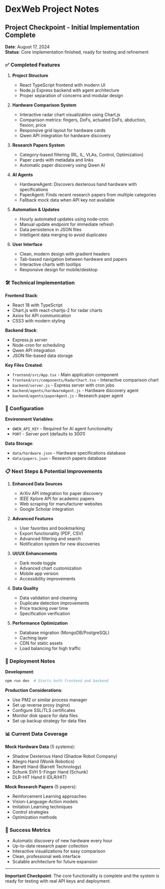 # DexWeb Project Notes

## Project Checkpoint - Initial Implementation Complete

**Date**: August 17, 2024  
**Status**: Core implementation finished, ready for testing and refinement

### ✅ Completed Features

1. **Project Structure**
   - React TypeScript frontend with modern UI
   - Node.js Express backend with agent architecture
   - Proper separation of concerns and modular design

2. **Hardware Comparison System**
   - Interactive radar chart visualization using Chart.js
   - Comparison metrics: fingers, DoFs, actuated DoFs, abduction, flexion, price
   - Responsive grid layout for hardware cards
   - Qwen API integration for hardware discovery

3. **Research Papers System**
   - Category-based filtering (RL, IL, VLAs, Control, Optimization)
   - Paper cards with metadata and links
   - Automatic paper discovery using Qwen AI

4. **AI Agents**
   - HardwareAgent: Discovers dexterous hand hardware with specifications
   - PaperAgent: Finds recent research papers from multiple categories
   - Fallback mock data when API key not available

5. **Automation & Updates**
   - Hourly automated updates using node-cron
   - Manual update endpoint for immediate refresh
   - Data persistence in JSON files
   - Intelligent data merging to avoid duplicates

6. **User Interface**
   - Clean, modern design with gradient headers
   - Tab-based navigation between hardware and papers
   - Interactive charts with tooltips
   - Responsive design for mobile/desktop

### 🛠 Technical Implementation

**Frontend Stack**:
- React 18 with TypeScript
- Chart.js with react-chartjs-2 for radar charts
- Axios for API communication
- CSS3 with modern styling

**Backend Stack**:
- Express.js server
- Node-cron for scheduling
- Qwen API integration
- JSON file-based data storage

**Key Files Created**:
- `frontend/src/App.tsx` - Main application component
- `frontend/src/components/RadarChart.tsx` - Interactive comparison chart
- `backend/server.js` - Express server with cron jobs
- `backend/agents/hardwareAgent.js` - Hardware discovery agent
- `backend/agents/paperAgent.js` - Research paper agent

### 🔧 Configuration

**Environment Variables**:
- `QWEN_API_KEY` - Required for AI agent functionality
- `PORT` - Server port (defaults to 3001)

**Data Storage**:
- `data/hardware.json` - Hardware specifications database
- `data/papers.json` - Research papers database

### 📋 Next Steps & Potential Improvements

1. **Enhanced Data Sources**
   - ArXiv API integration for paper discovery
   - IEEE Xplore API for academic papers
   - Web scraping for manufacturer websites
   - Google Scholar integration

2. **Advanced Features**
   - User favorites and bookmarking
   - Export functionality (PDF, CSV)
   - Advanced filtering and search
   - Notification system for new discoveries

3. **UI/UX Enhancements**
   - Dark mode toggle
   - Advanced chart customization
   - Mobile app version
   - Accessibility improvements

4. **Data Quality**
   - Data validation and cleaning
   - Duplicate detection improvements
   - Price tracking over time
   - Specification verification

5. **Performance Optimization**
   - Database migration (MongoDB/PostgreSQL)
   - Caching layer
   - CDN for static assets
   - Load balancing for high traffic

### 🚀 Deployment Notes

**Development**:
```bash
npm run dev  # Starts both frontend and backend
```

**Production Considerations**:
- Use PM2 or similar process manager
- Set up reverse proxy (nginx)
- Configure SSL/TLS certificates
- Monitor disk space for data files
- Set up backup strategy for data files

### 📊 Current Data Coverage

**Mock Hardware Data** (5 systems):
- Shadow Dexterous Hand (Shadow Robot Company)
- Allegro Hand (Wonik Robotics)
- Barrett Hand (Barrett Technology)
- Schunk SVH 5-Finger Hand (Schunk)
- DLR-HIT Hand II (DLR/HIT)

**Mock Research Papers** (5 papers):
- Reinforcement Learning approaches
- Vision-Language-Action models
- Imitation Learning techniques
- Control strategies
- Optimization methods

### 🎯 Success Metrics

- Automatic discovery of new hardware every hour
- Up-to-date research paper collection
- Interactive visualizations for easy comparison
- Clean, professional web interface
- Scalable architecture for future expansion

---

**Important Checkpoint**: The core functionality is complete and the system is ready for testing with real API keys and deployment.